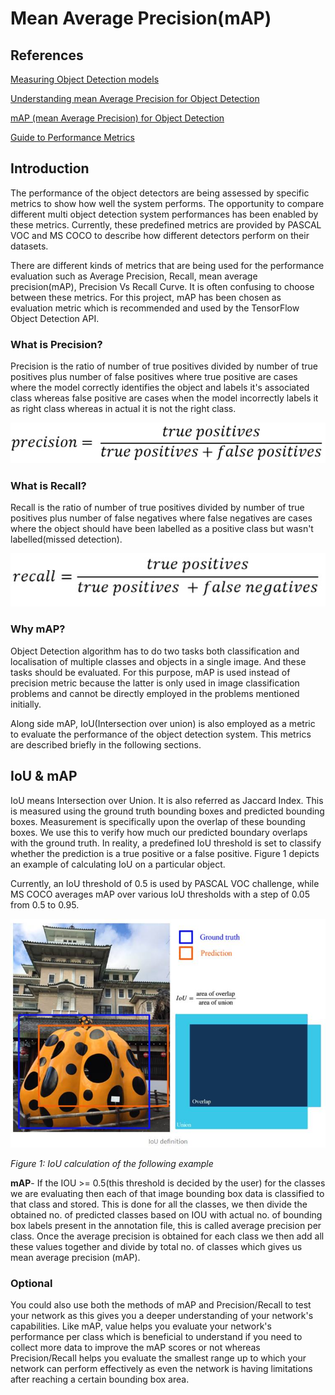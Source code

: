 # Mean Average Precision(mAP)

## References 

[Measuring Object Detection models](https://tarangshah.com/blog/2018-01-27/what-is-map-understanding-the-statistic-of-choice-for-comparing-object-detection-models/ )

[Understanding mean Average Precision for Object Detection](https://medium.com/analytics-vidhya/map-mean-average-precision-for-object-detection-with-simple-python-demonstration-dcc7b3850a07)

[mAP (mean Average Precision) for Object Detection](https://medium.com/@jonathan_hui/map-mean-average-precision-for-object-detection-45c121a31173 )

[Guide to Performance Metrics](https://manalelaidouni.github.io/manalelaidouni.github.io/Evaluating-Object-Detection-Models-Guide-to-Performance-Metrics.html )

## Introduction

The performance of the object detectors are being assessed by specific metrics to show how well the system performs. The opportunity to compare different multi object detection system performances has been enabled by these metrics. Currently, these predefined metrics are provided by PASCAL VOC and MS COCO to describe how different detectors perform on their datasets.

There are different kinds of metrics that are being used for the performance evaluation such as Average Precision, Recall, mean average precision(mAP), Precision Vs Recall Curve. It is often confusing to choose between these metrics. For this project, mAP has been chosen as evaluation metric which is recommended and used by the TensorFlow Object Detection API.

### What is Precision?

Precision is the ratio of number of true positives divided by number of true positives plus number of false positives where true positive are cases where the model correctly identifies the object and labels it's associated class whereas false positive are cases when the model incorrectly labels it as right class whereas in actual it is not the right class.

![](doc_images/precision.jpeg)

### What is Recall?

Recall is the ratio of number of true positives divided by number of true positives plus number of false negatives where false negatives are cases where the object should have been labelled as a positive class but wasn't labelled(missed detection). 

![](doc_images/recall.jpeg)

### Why mAP?

Object Detection algorithm has to do two tasks both classification and localisation of multiple classes and objects in a single image. And these tasks should be evaluated. For this purpose, mAP is used instead of precision metric because the latter is only used in image classification problems and cannot be directly employed in the problems mentioned initially.

Along side mAP, IoU(Intersection over union) is also employed as a metric to evaluate the performance of the object detection system. This metrics are described briefly in the following sections.

## IoU & mAP

IoU means Intersection over Union. It is also referred as Jaccard Index. This is measured using the ground truth bounding boxes and predicted bounding boxes. Measurement is specifically upon the overlap of these bounding boxes. We use this to verify how much our predicted boundary overlaps with the ground truth. In reality, a predefined IoU threshold is set to classify whether the prediction is a true positive or a false positive. Figure 1 depicts an example of calculating IoU on a particular object. 

Currently, an IoU threshold of 0.5 is used by PASCAL VOC challenge, while MS COCO averages mAP over various IoU thresholds with a step of 0.05 from 0.5 to 0.95.

![](doc_images/clip_image.jpeg)

*Figure 1: IoU calculation of the following example*

**mAP**- If the IOU >= 0.5(this threshold is decided by the user) for the classes we are evaluating then each of that image bounding box data is classified to that class and stored. This is done for all the classes, we then divide the obtained no. of predicted classes based on IOU with actual no. of bounding box labels present in the annotation file, this is called average precision per class. Once the average precision is obtained for each class we then add all these values together and divide by total no. of classes which gives us mean average precision (mAP).

### Optional

You could also use both the methods of mAP and Precision/Recall to test your network as this gives you a deeper understanding of your network's capabilities. Like mAP, value helps you evaluate your network's performance per class which is beneficial to understand if you need to collect more data to improve the mAP scores or not whereas Precision/Recall helps you evaluate the smallest range up to which your network can perform effectively as even the network is having limitations after reaching a certain bounding box area.



 

